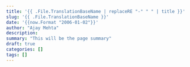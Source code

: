 ```yaml
---
title: '{{ .File.TranslationBaseName | replaceRE "-" " " | title }}'
slug: '{{ .File.TranslationBaseName }}'
date: '{{now.Format "2006-01-02"}}'
author: "Ajay Mehta"
description:
summary: "This will be the page summary"
draft: true
categories: []
tags: []
---
```

